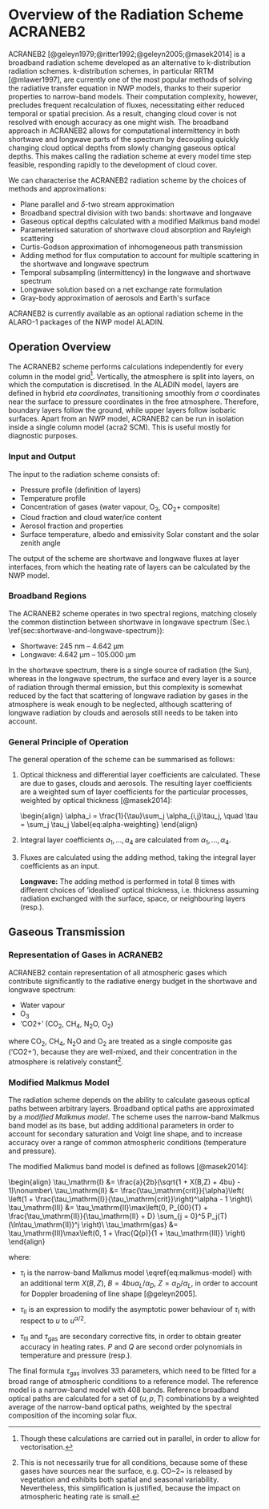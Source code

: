 Overview of the Radiation Scheme ACRANEB2
=========================================

ACRANEB2 [@geleyn1979;@ritter1992;@geleyn2005;@masek2014] is a broadband
radiation scheme
developed as an alternative to k-distribution radiation schemes.
k-distribution schemes, in particular RRTM [@mlawer1997],
are currently one of the most popular methods of
solving the radiative transfer equation in NWP models,
thanks to their superior properties to narrow-band models. 
Their computation complexity, however,
precludes frequent recalculation of fluxes,
necessitating either reduced temporal or spatial precision.
As a result, changing cloud cover is not resolved with enough accuracy
as one might wish.
The broadband approach in ACRANEB2 allows for computational intermittency in
both shortwave and longwave parts of the spectrum by
decoupling quickly changing cloud optical depths from slowly
changing gaseous optical depths. This makes calling the radiation scheme
at every model time step feasible,
responding rapidly to the development of cloud cover.

We can characterise the ACRANEB2 radiation scheme by the choices of methods
and approximations:

- Plane parallel and $\delta$-two stream approximation
- Broadband spectral division with two bands: shortwave and longwave
- Gaseous optical depths calculated with a modified Malkmus band model
- Parameterised saturation of shortwave cloud absorption and Rayleigh scattering 
- Curtis-Godson approximation of inhomogeneous path transmission
- Adding method for flux computation to account for multiple scattering
  in the shortwave and longwave spectrum
- Temporal subsampling (intermittency) in the longwave and shortwave spectrum
- Longwave solution based on a net exchange rate formulation
- Gray-body approximation of aerosols and Earth's surface

ACRANEB2 is currently available as an optional radiation scheme
in the ALARO-1 packages of the NWP model ALADIN.

[^rc-lace]: Regional Cooperation for Limited Area Modelling in Central Europe
(\url{http://www.rclace.eu/}).

Operation Overview
------------------

The ACRANEB2 scheme performs calculations independently for every
column in the model grid[^vectorisation].
Vertically, the atmosphere is split into layers, on which the computation
is discretised. In the ALADIN model, layers are defined in hybrid
_eta coordinates_, transitioning smoothly from
$\sigma$ coordinates near the surface
to pressure coordinates in the free atmosphere. Therefore, boundary layers
follow the ground, while upper layers follow isobaric surfaces.
Apart from an NWP model, ACRANEB2 can be run in isolation inside a
single column model (acra2 SCM). This is useful mostly for diagnostic purposes.

[^vectorisation]: Though these calculations are carried out in parallel,
in order to allow for vectorisation.

### Input and Output

The input to the radiation scheme consists of:

* Pressure profile (definition of layers)
* Temperature profile
* Concentration of gases
  (water vapour, $\mathrm{O_3}$, $\mathrm{CO_2+}$ composite)
* Cloud fraction and cloud water/ice content
* Aerosol fraction and properties
* Surface temperature, albedo and emissivity
 Solar constant and the solar zenith angle

The output of the scheme are shortwave and longwave fluxes at layer interfaces,
from which the heating rate of layers can be calculated by the NWP model.

### Broadband Regions

The ACRANEB2 scheme operates in two spectral regions, matching closely the
common distinction between shortwave in longwave spectrum
(Sec.\ \ref{sec:shortwave-and-longwave-spectrum}):

* Shortwave: $245\ \mathrm{nm}$ – $4.642\ \mathrm{\mu m}$
* Longwave: $4.642\ \mathrm{\mu m}$ – $105.000\ \mathrm{\mu m}$

In the shortwave spectrum, there is a single source of radiation (the Sun),
whereas in the longwave spectrum, the surface and every layer is a source
of radiation
through thermal emission, but this complexity is somewhat reduced by the fact
that scattering of longwave radiation by gases in the atmosphere is weak enough
to be neglected, although scattering of longwave radiation by clouds and
aerosols still needs to be taken into account.

### General Principle of Operation

The general operation of the scheme can be summarised as follows:

1. Optical thickness and differential layer coefficients are
calculated. These are due to gases, clouds and aerosols. The resulting
layer coefficients are a weighted sum of layer coefficients for the particular
processes, weighted by optical thickness [@masek2014]:

    \begin{align}
    \alpha_i = \frac{1}{\tau}\sum_j \alpha_{i,j}\tau_j, \quad \tau = \sum_j \tau_j
    \label{eq:alpha-weighting}
    \end{align}

2. Integral layer coefficients $a_1, ..., a_4$ are calculated from
$\alpha_1, ..., \alpha_4$.

3. Fluxes are calculated using the adding method, taking the integral layer
coefficients as an input.

    **Longwave:** The adding method is performed in total 8 times with
    different choices of ‘idealised’ optical thickness, i.e. thickness assuming
    radiation exchanged with the surface, space, or neighbouring layers (resp.).

Gaseous Transmission
--------------------

### Representation of Gases in ACRANEB2

ACRANEB2 contain representation of all atmospheric gases which contribute
significantly to the radiative energy budget in the shortwave and longwave
spectrum:

* Water vapour
* $\mathrm{O_3}$
* ‘CO2+’ ($\mathrm{CO_2}$, $\mathrm{CH_4}$,
  $\mathrm{N_2O}$, $\mathrm{O_2}$)

where $\mathrm{CO_2}$, $\mathrm{CH_4}$, $\mathrm{N_2O}$ and $\mathrm{O_2}$
are treated as a single composite gas
(‘CO2+’), because they are well-mixed, and their concentration in the atmosphere
is relatively constant[^gases-concentration].

[^gases-concentration]: This is not necessarily true for all conditions,
because some of these gases have sources near the surface, e.g. CO~2~
is released by vegetation and exhibits both spatial and seasonal variability.
Nevertheless, this simplification is justified, because the impact on
atmospheric heating rate is small.


### Modified Malkmus Model

The radiation scheme depends on the ability to calculate gaseous optical
paths between arbitrary layers. Broadband optical paths are approximated by a
*modified Malkmus model*. The scheme uses the narrow-band Malkmus band model
as its base, but adding additional parameters in order to account for
secondary saturation and Voigt line shape, and to increase accuracy over a range
of common atmospheric conditions (temperature and pressure).

The modified Malkmus band model is defined as follows [@masek2014]:

\begin{align}
\tau_\mathrm{I} &= \frac{a}{2b}(\sqrt{1 + X(B,Z) + 4bu} - 1)\nonumber\\
\tau_\mathrm{II} &= \frac{\tau_\mathrm{crit}}{\alpha}\left(
  \left(1 + \frac{\tau_\mathrm{I}}{\tau_\mathrm{crit}}\right)^\alpha - 1
\right)\\
\tau_\mathrm{III} &= \tau_\mathrm{II}\max\left(0,
  P_{00}(T) +
  \frac{\tau_\mathrm{II}}{\tau_\mathrm{II} + D}
  \sum_{j = 0}^5 P_j(T)(\ln\tau_\mathrm{II})^j
\right)\\
\tau_\mathrm{gas} &= \tau_\mathrm{III}\max\left(0,
  1 + \frac{Q(p)}{1 + \tau_\mathrm{III}}
\right)
\end{align}

where:

- $\tau_\mathrm{I}$ is the narrow-band Malkmus model
\eqref{eq:malkmus-model} with an additional
term $X(B,Z)$, $B = 4bu\alpha_L/\alpha_D$, $Z = \alpha_D/\alpha_L$,
in order to account for Doppler broadening of line shape [@geleyn2005].

- $\tau_\mathrm{II}$ is an expression to modify the asymptotic power behaviour 
  of $\tau_\mathrm{I}$ with respect to $u$ to $u^{\alpha/2}$.

- $\tau_\mathrm{III}$ and $\tau_\mathrm{gas}$ are secondary corrective fits,
  in order to obtain greater accuracy in heating rates. $P$ and $Q$ are
  second order polynomials in temperature and pressure (resp.).

The final formula $\tau_\mathrm{gas}$ involves 33 parameters,
which need to be fitted for a broad range of atmospheric conditions
to a reference model. The reference model is a narrow-band model with
408 bands. Reference broadband optical paths are calculated for a set of
$(u, p, T)$ combinations by a
weighted average of the narrow-band optical paths, weighted by the spectral
composition of the incoming solar flux.

<!--

Solving the RTE
---------------

The solution for broadband flux densities at layer interfaces is found by
multiple passes of the adding method outlined in the previous chapter.
The adding method allows for only single absorption and scattering coefficient
to be specified per layer.
While this is sufficient for monochromatic calculations when the absorption
and scattering coefficients are independent from the flux density,
in broadband calculations the power distribution of the flux needs to be
taken into account. This is however not possible when fluxes combine
contributions from multiple sources, with radiation having traversed
different paths through the atmosphere.

One solution to the problem would be to carry out the adding method for every
radiation source independently, and summing up the resulting fluxes
(which can be done thank to linearity of the RTE). The power distribution
of a broadband flux at a layer interface can then be known, because it is
determined by
the power distribution of the emitting source and the extinction along the path
between the source and the layer. To be precise, the path traversed by radiation
between the source and the layer is not known with full accuracy, because
apart from the direct path, a fraction of the radiation can be scattered
multiple times, taking a longer path before arriving at the layer.

While the method outlined above is feasible and relatively accurate, it is too
computationally demanding to be performed at every time step, because the
adding method would have to be repeated for each layer in the thermal spectrum
(every layer is a source of radiation). The number of passes can be reduced
when we consider the net exchange rate formulation:

i.e. when we compute the flux divergence R_k by the adding method, it is
equal to the sum of CTS, EWS and EBL terms. For a suitable choice of sources,

Longwave Solution
-----------------

In the longwave spectrum, there are many sources of
radiation: the Earth's surface and each atmospheric layer. This fact
makes the situation more complicated than in the shortwave spectrum,
as the broadband optical thickness of layers depends on the path travelled by
radiation, which is ambiguous. The adding method can accommodate only a
single choice of optical thickness per layer. However, it is possible to
overcome this problem with improved accuracy
(over making a single arbitrary choice of optical thickness)
by repeating the adding method
with different choices of optical thickness and combining the results.

Firstly, we should observe that most of the radiation is exchanged with
space by cooling to space (CTS). Second to that, significant amount of radiation
is exchanged with surface (EWS). In the third place, radiation is exchanged
between neighbouring layers and layers further away (EBL).

### Simple Net Exchange Rate Formulation

Consider the following combination of fluxes obtained by the adding method
with different choices of optical thickness and temperature profile:

\begin{align}
\mathbf{F} = \mathbf{F}_{0} + (\mathbf{F}_\mathsf{CTS} - \mathbf{F}_{0,\mathsf{CTS}}) + (\mathbf{F}_\mathsf{EWS} - \mathbf{F}_{0,\mathsf{EWS}})
\end{align}

where $\mathbf{F}$ is a vector of fluxes at all layer interfaces, and:

- $\mathbf{F}_0$ is a vector of fluxes for the real temperature profile
and optical thickness of each layer chosen to be the minimum of
optical thickness as viewed from space
and optical thickness as viewed the surface, i.e.
$\tau_i = \min(\tau_{i,\mathsf{surface}}, \tau_{i,\mathsf{space}})$.

- $\mathbf{F}_\mathsf{CTS}$ is obtained from $\mathbf{F}_\mathsf{CTS}'$,
which is a vector of fluxes for a temperature profile in which the surface
and all layers
have unit temperature and space has temperature of 0\ K. 
Optical thickness of layers is chosen as viewed from space.
$\mathbf{F}_\mathsf{CTS}$ is calculated from
$\mathbf{F}_\mathsf{CTS}'$ in such a way that fluxes are turned into NER exchanges,
each multiplied by the real thermal emission ($\sigma T^4$)
of the respective layer, and turned back into fluxes.

- $\mathbf{F}_\mathsf{EWS}$ is obtained from $\mathbf{F}_\mathsf{EWS}'$,
which is a vector of fluxes for a temperature profile
in which all layers and space
have temperature of 0\ K and surface has temperature of unity. Optical thickness
of layers is chosen as viewed from the surface.
$\mathbf{F}_\mathsf{EWS}$ is calculated from
$\mathbf{F}_\mathsf{EWS}'$ in such a way that fluxes are turned into NER exchanges,
each multiplied by the real thermal emission ($\sigma T^4$)
of the respective layer, and turned back into fluxes.

- $\mathbf{F}_{0,\mathsf{CTS}}$ is obtained from $\mathbf{F}_{0,\mathsf{CTS}}'$,
which is a vector of fluxes for a temperature profile as in
$\mathbf{F}_\mathsf{CTS}$ and optical thickness as in $\mathbf{F}_0$.
$\mathbf{F}_{0,\mathsf{CTS}}$ is calculated from $\mathbf{F}_{0,\mathsf{CTS}}'$
by multiplying exchanges by real emission of layers as in
$\mathbf{F}_\mathsf{CTS}$.

- $\mathbf{F}_{0,\mathsf{EWS}}$ is obtained from $\mathbf{F}_{0,\mathsf{EWS}}$,
which is a vector of fluxes for a temperature profile as in
$\mathbf{F}_\mathsf{EWS}$ and optical thickness as in $\mathbf{F}_0$.
$\mathbf{F}_{0,\mathsf{EWS}}$ is calculated from $\mathbf{F}_{0,\mathsf{EWS}}'$
by multiplying exchanges by real emission of layers as in
$\mathbf{F}_\mathsf{EWS}$.

Here, we used the 1:1 correspondence between the flux and NER representations.
This seemingly complicated combination has a simple purpose: to remove
CTS and EWS exchanges from $\mathbf{F}_0$ and replace them with CTS and EBW
exchanges calculated with a more suitable choice of optical thickness.
$\mathbf{F}_{0,\mathsf{CTS}}$ and $\mathbf{F}_{0,\mathsf{EWS}}$
are the terms which remove
the CTS and EWS exchanges from $\mathbf{F}_0$, and $\mathbf{F}_\mathsf{CTS}$
and $\mathbf{F}_\mathsf{EWS}$ are the ‘replacements’ with the more suitable
choices of optical thickness.

The ‘simple’ formulation described here was used in a previous version of
ACRANEB, and has been superseded by an extended formulation
with a greater accuracy (see below). The choice of
$\tau_i = \min(\tau_{i,\mathsf{surface}}, \tau_{i,\mathsf{space}})$
in $\mathbf{F}_0$ is pragmatic: it minimises exchanges between layers,
which is assumed to lead to a better model stability
(J. Mašek, personal communication, November 13, 2013).

### Net Exchange Rate Formulation with ‘Bracketing’

The formulation outlined in the previous section still does not represent
exchanges between layers accurately. Especially, optical thickness
used in the calculation of $\mathbf{F}_0$ is an extreme case. 
An improved formulation takes into the account the fact that optical thickness
in EBL (exchange between layers) terms should be between two extreme values:

\begin{align}
\mathbf{F} &= (1 - \alpha)(\mathbf{F}_1 - \mathbf{F}_{1,\mathsf{CTS}} - \mathbf{F}_{1,\mathsf{EWS}}) +
\alpha(\mathbf{F}_2 - \mathbf{F}_{2,\mathsf{CTS}} - \mathbf{F}_{2,\mathsf{EWS}}) +\nonumber\\
&+ \mathbf{F}_\mathsf{CTS} + \mathbf{F}_\mathsf{EWS}
\end{align}

where:

- $\mathbf{F}_1$ is a vector of fluxes  for the real temperature profile
and optical thickness of each layer chosen to be the *minimum* of
optical thickness as viewed from space
and optical thickness as viewed the surface, i.e.
$\tau_i = \min(\tau_{i,\mathsf{surface}}, \tau_{i,\mathsf{space}})$.

- $\mathbf{F}_2$ is a vector of fluxes  for the real temperature profile
and optical thickness of each layer chosen to be the *maximum* of
optical thickness as viewed from space
and optical thickness as viewed the surface, i.e.
$\tau_i = \max(\tau_{i,\mathsf{surface}}, \tau_{i,\mathsf{space}})$.

- $\mathbf{F}_{1,\mathsf{CTS}}$ and $\mathbf{F}_{1,\mathsf{EWS}}$
are obtained in analogy to
$\mathbf{F}_{0,\mathsf{CTS}}$ and $\mathbf{F}_{0,\mathsf{EWS}}$ (resp.)
of the ‘simple’ NER formulation, but with
optical thickness as in $\mathbf{F}_1$.

- $\mathbf{F}_{2,\mathsf{CTS}}$ and $\mathbf{F}_{2,\mathsf{EWS}}$
are obtained in analogy to
$\mathbf{F}_{0,\mathsf{CTS}}$ and $\mathbf{F}_{0,\mathsf{EWS}}$ (resp.)
of the ‘simple’ NER formulation, but with
optical thickness as in $\mathbf{F}_2$.

- $\mathbf{F}_\mathsf{CTS}$ and $\mathbf{F}_\mathsf{EWS}$ are the same as 
in the ‘simple’ NER formulation.

The idea behind this complicated formulation is that
$\mathbf{F}_{1,\mathsf{CTS}}$ and $\mathbf{F}_{1,\mathsf{EWS}}$
remove CTS and EWS exchanges from $\mathbf{F}_1$,
\ $\mathbf{F}_{2,\mathsf{CTS}}$ and $\mathbf{F}_{2,\mathsf{EWS}}$
remove CTS and EWS exchanges from $\mathbf{F}_2$,
their linear combination is taken according to a real parameter $\alpha$,
and CTS and EWS exchanges are supplied by $\mathbf{F}_\mathsf{CTS}$ and
$\mathbf{F}_\mathsf{EWS}$.

-->
